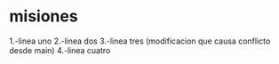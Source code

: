 # misiones

1.-linea uno
2.-linea dos
3.-linea tres (modificacion que causa conflicto desde main)
4.-linea cuatro
